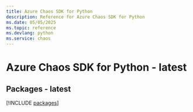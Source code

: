 ```yaml
---
title: Azure Chaos SDK for Python
description: Reference for Azure Chaos SDK for Python
ms.date: 05/05/2025
ms.topic: reference
ms.devlang: python
ms.service: chaos
---
```

# Azure Chaos SDK for Python - latest
## Packages - latest
[!INCLUDE [packages](chaos-index.md)]